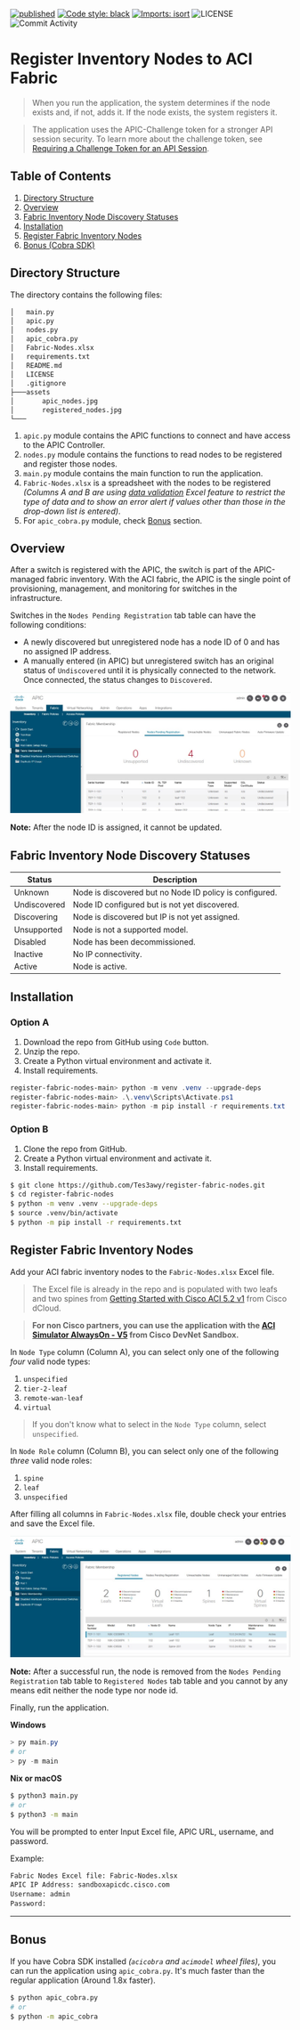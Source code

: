 [![published](https://static.production.devnetcloud.com/codeexchange/assets/images/devnet-published.svg)](https://developer.cisco.com/codeexchange/github/repo/Tes3awy/register-fabric-nodes)
[![Code style: black](https://img.shields.io/badge/code%20style-black-000000.svg?style=flat-square)](https://github.com/psf/black)
[![Imports: isort](https://img.shields.io/badge/%20imports-isort-%231674b1?style=flat-square&labelColor=ef8336)](https://pycqa.github.io/isort/)
![LICENSE](https://img.shields.io/github/license/Tes3awy/register-fabric-nodes?color=purple&style=flat-square&label=LICENSE)
![Commit Activity](https://img.shields.io/github/commit-activity/m/Tes3awy/register-fabric-nodes/main?logo=github&style=flat-square)

# Register Inventory Nodes to ACI Fabric

> When you run the application, the system determines if the node exists and, if not, adds it. If the node exists, the system registers it.

> The application uses the APIC-Challenge token for a stronger API session security. To learn more about the challenge token, see [Requiring a Challenge Token for an API Session](https://www.cisco.com/c/en/us/td/docs/switches/datacenter/aci/apic/sw/2-x/rest_cfg/2_1_x/b_Cisco_APIC_REST_API_Configuration_Guide/b_Cisco_APIC_REST_API_Configuration_Guide_chapter_01.html#ariaid-title33).

## Table of Contents

1. [Directory Structure](#directory-structure)
2. [Overview](#overview)
3. [Fabric Inventory Node Discovery Statuses](#fabric-inventory-node-discovery-statuses)
4. [Installation](#installation)
5. [Register Fabric Inventory Nodes](#register-fabric-inventory-nodes)
6. [Bonus (Cobra SDK)](#bonus)

## Directory Structure

The directory contains the following files:

```
│   main.py
│   apic.py
│   nodes.py
│   apic_cobra.py
│   Fabric-Nodes.xlsx
|   requirements.txt
│   README.md
│   LICENSE
│   .gitignore
├───assets
│       apic_nodes.jpg
│       registered_nodes.jpg
└───
```

1. `apic.py` module contains the APIC functions to connect and have access to the APIC Controller.
2. `nodes.py` module contains the functions to read nodes to be registered and register those nodes.
3. `main.py` module contains the main function to run the application.
4. `Fabric-Nodes.xlsx` is a spreadsheet with the nodes to be registered _(Columns A and B are using [data validation](https://support.microsoft.com/en-us/office/apply-data-validation-to-cells-29fecbcc-d1b9-42c1-9d76-eff3ce5f7249) Excel feature to restrict the type of data and to show an error alert if values other than those in the drop-down list is entered)_.
5. For `apic_cobra.py` module, check [Bonus](#bonus) section.

## Overview

After a switch is registered with the APIC, the switch is part of the APIC-managed fabric inventory. With the
ACI fabric, the APIC is the single point of provisioning, management, and monitoring for switches in the infrastructure.

Switches in the `Nodes Pending Registration` tab table can have the following conditions:

- A newly discovered but unregistered node has a node ID of 0 and has no assigned IP address.
- A manually entered (in APIC) but unregistered switch has an original status of `Undiscovered` until it is physically connected to the network. Once connected, the status changes to `Discovered`.

![APIC Nodes](assets/apic_nodes.jpg)

**Note:** After the node ID is assigned, it cannot be updated.

## Fabric Inventory Node Discovery Statuses

| Status       | Description                                             |
| ------------ | ------------------------------------------------------- |
| Unknown      | Node is discovered but no Node ID policy is configured. |
| Undiscovered | Node ID configured but is not yet discovered.           |
| Discovering  | Node is discovered but IP is not yet assigned.          |
| Unsupported  | Node is not a supported model.                          |
| Disabled     | Node has been decommissioned.                           |
| Inactive     | No IP connectivity.                                     |
| Active       | Node is active.                                         |

## Installation

### Option A

1. Download the repo from GitHub using `Code` button.
2. Unzip the repo.
3. Create a Python virtual environment and activate it.
4. Install requirements.

```powershell
register-fabric-nodes-main> python -m venv .venv --upgrade-deps
register-fabric-nodes-main> .\.venv\Scripts\Activate.ps1
register-fabric-nodes-main> python -m pip install -r requirements.txt
```

### Option B

1. Clone the repo from GitHub.
2. Create a Python virtual environment and activate it.
3. Install requirements.

```bash
$ git clone https://github.com/Tes3awy/register-fabric-nodes.git
$ cd register-fabric-nodes
$ python -m venv .venv --upgrade-deps
$ source .venv/bin/activate
$ python -m pip install -r requirements.txt
```

## Register Fabric Inventory Nodes

Add your ACI fabric inventory nodes to the `Fabric-Nodes.xlsx` Excel file.

> The Excel file is already in the repo and is populated with two leafs and two spines from [Getting Started with Cisco ACI 5.2 v1](https://dcloud2-lon.cisco.com/content/demo/505213?returnPathTitleKey=content-view) from Cisco dCloud.

> **For non Cisco partners, you can use the application with the [ACI Simulator AlwaysOn - V5](https://devnetsandbox.cisco.com/RM/Diagram/Index/18a514e8-21d4-4c29-96b2-e3c16b1ee62e?diagramType=Topology) from Cisco DevNet Sandbox.**

In `Node Type` column (Column A), you can select only one of the following _four_ valid node types:

1. `unspecified`
2. `tier-2-leaf`
3. `remote-wan-leaf`
4. `virtual`

> If you don't know what to select in the `Node Type` column, select `unspecified`.

In `Node Role` column (Column B), you can select only one of the following _three_ valid node roles:

1. `spine`
2. `leaf`
3. `unspecified`

After filling all columns in `Fabric-Nodes.xlsx` file, double check your entries and save the Excel file.

![Registered Nodes](assets/registered_nodes.jpg)

**Note:** After a successful run, the node is removed from the `Nodes Pending Registration` tab table to `Registered Nodes` tab table and you cannot by any means edit neither the node type nor node id.

Finally, run the application.

**Windows**

```powershell
> py main.py
# or
> py -m main
```

**Nix or macOS**

```bash
$ python3 main.py
# or
$ python3 -m main
```

You will be prompted to enter Input Excel file, APIC URL, username, and password.

Example:

```bash
Fabric Nodes Excel file: Fabric-Nodes.xlsx
APIC IP Address: sandboxapicdc.cisco.com
Username: admin
Password:
```

---

## Bonus

If you have Cobra SDK installed _(`acicobra` and `acimodel` wheel files)_, you can run the application using `apic_cobra.py`. It's much faster than the regular application (Around 1.8x faster).

```bash
$ python apic_cobra.py
# or
$ python -m apic_cobra
```
